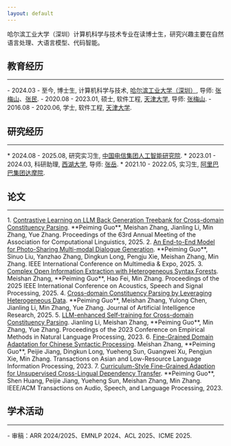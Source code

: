 ```yaml
---
layout: default
---
```


哈尔滨工业大学（深圳）计算机科学与技术专业在读博士生，研究兴趣主要在自然语言处理、大语言模型、代码智能。

## 教育经历
<hr />
- 2024.03 - 至今, 博士生, 计算机科学与技术, <a href="https://www.hitsz.edu.cn/index.html" target="_blank">哈尔滨工业大学（深圳）</a>, 导师: <a href="https://zhangmeishan.github.io/chn.html" target="_blank">张梅山</a>、<a href="https://faculty.hitsz.edu.cn/MinZhang" target="_blank">张民</a>.
- 2020.08 - 2023.01, 硕士, 软件工程, <a href="https://www.tju.edu.cn/" target="_blank">天津大学</a>, 导师: <a href="https://zhangmeishan.github.io/chn.html" target="_blank">张梅山</a>.
- 2016.08 - 2020.06, 学士, 软件工程, <a href="https://www.tju.edu.cn/" target="_blank">天津大学</a>.

## 研究经历
<hr />
* 2024.08 - 2025.08, 研究实习生, <a href="http://www.chinatelecom.com.cn/" target="_blank">中国电信集团人工智能研究院</a>.
* 2023.01 - 2024.03, 科研助理, <a href="https://westlake.edu.cn/" target="_blank">西湖大学</a>, 导师: <a href="https://frcchang.github.io/" target="_blank">张岳</a>.
* 2021.10 - 2022.05, 实习生, <a href="https://damo.alibaba.com/?language=zh" target="_blank">阿里巴巴集团达摩院</a>.

## 论文
<hr />
1. <a href="https://arxiv.org/abs/2505.20976" target="_blank">Contrastive Learning on LLM Back Generation Treebank for Cross-domain Constituency Parsing</a>.  
  **Peiming Guo**, Meishan Zhang, Jianling Li, Min Zhang, Yue Zhang.  
  Proceedings of the 63rd Annual Meeting of the Association for Computational Linguistics, 2025.
2. <a href="https://arxiv.org/abs/2408.08650" target="_blank">An End-to-End Model for Photo-Sharing Multi-modal Dialogue Generation</a>.  
  **Peiming Guo**, Sinuo Liu, Yanzhao Zhang, Dingkun Long, Pengju Xie, Meishan Zhang, Min Zhang.  
  IEEE International Conference on Multimedia & Expo, 2025.
3. <a href="https://ieeexplore.ieee.org/abstract/document/10888121" target="_blank">Complex Open Information Extraction with Heterogeneous Syntax Forests</a>.  
  Meishan Zhang, **Peiming Guo**, Hao Fei, Min Zhang.  
  Proceedings of the 2025 IEEE International Conference on Acoustics, Speech and Signal Processing, 2025.
4. <a href="https://www.jair.org/index.php/jair/article/view/15736" target="_blank">Cross-domain Constituency Parsing by Leveraging Heterogeneous Data</a>.  
  **Peiming Guo**, Meishan Zhang, Yulong Chen, Jianling Li, Min Zhang, Yue Zhang.  
  Journal of Artificial Intelligence Research, 2025.
5. <a href="https://aclanthology.org/2023.emnlp-main.508/" target="_blank">LLM-enhanced Self-training for Cross-domain Constituency Parsing</a>.  
  Jianling Li, Meishan Zhang, **Peiming Guo**, Min Zhang, Yue Zhang.  
  Proceedings of the 2023 Conference on Empirical Methods in Natural Language Processing, 2023.
6. <a href="https://dl.acm.org/doi/abs/10.1145/3629519" target="_blank">Fine-Grained Domain Adaptation for Chinese Syntactic Processing</a>.  
  Meishan Zhang, **Peiming Guo**, Peijie Jiang, Dingkun Long, Yueheng Sun, Guangwei Xu, Pengjun Xie, Min Zhang.  
  Transactions on Asian and Low-Resource Language Information Processing, 2023.
7. <a href="https://ieeexplore.ieee.org/abstract/document/9961955" target="_blank">Curriculum-Style Fine-Grained Adaption for Unsupervised Cross-Lingual Dependency Transfer</a>.  
  **Peiming Guo**, Shen Huang, Peijie Jiang, Yueheng Sun, Meishan Zhang, Min Zhang.  
  IEEE/ACM Transactions on Audio, Speech, and Language Processing, 2023.

## 学术活动
<hr />
- 审稿：ARR 2024/2025、EMNLP 2024、ACL 2025、ICME 2025.
